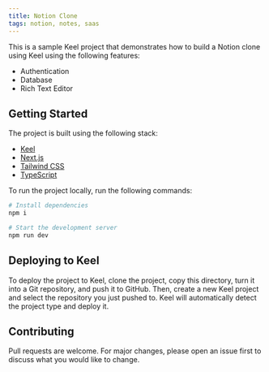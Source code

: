 ```yaml
---
title: Notion Clone
tags: notion, notes, saas
---
```


This is a sample Keel project that demonstrates how to build a Notion clone using Keel using the following features:

- Authentication
- Database
- Rich Text Editor

## Getting Started

The project is built using the following stack:

- [Keel](https://keel.sh)
- [Next.js](https://nextjs.org)
- [Tailwind CSS](https://tailwindcss.com)
- [TypeScript](https://www.typescriptlang.org)

To run the project locally, run the following commands:

```bash
# Install dependencies
npm i

# Start the development server
npm run dev
```

## Deploying to Keel

To deploy the project to Keel, clone the project, copy this directory, turn it into a Git repository, and push it to GitHub. Then, create a new Keel project and select the repository you just pushed to. Keel will automatically detect the project type and deploy it.

## Contributing

Pull requests are welcome. For major changes, please open an issue first to discuss what you would like to change.
